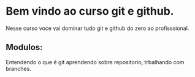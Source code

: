 # Bem vindo ao curso git e github.
Nesse curso voce vai dominar tudo git e github do zero ao profisssional.



## Modulos:
Entendendo o que é git aprendendo sobre repositorio, trbalhando com branches.